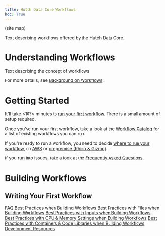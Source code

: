 ```yaml
---
title: Hutch Data Core Workflows
hdc: True
---
```


(site map)

Text describing workflows offered by the Hutch Data Core.

# Understanding Workflows

Text describing the concept of workflows

For more details, see [Background on Workflows](workflow_background.md).

# Getting Started

It'll take <10?> minutes to [run your first workflow](running/running_first_workflow.md). There is a small amount of setup required.


Once you've run your first workflow, take a look at the [Workflow Catalog](workflow_catalog.md) for a list of existing workflows you can run.

If you're ready to run a workflow, you need to decide [where to run your workflow](running/where_to_run.md), on [AWS](running/on_aws.md) or [on-premise (Rhino & Gizmo)](running/on_gizmo.md).

If you run into issues, take a look at the [Frequently Asked Questions](running/faq.md).


# Building Workflows

## Writing Your First Workflow




[FAQ](building/faq.md)
[Best Practices when Building Workflows](building/best_practices.md)
[Best Practices with Files when Building Workflows](building/best_practices_files.md)
[Best Practices with Inputs when Building Workflows](building/best_practices_input.md)
[Best Practices with CPU & Memory Settings when Building Workflows](building/best_practices_resources.md)
[Best Practices with Containers & Code Libraries when Building Workflows](building/best_practices_container.md)
[Development Resources](building/development_resources.md)


